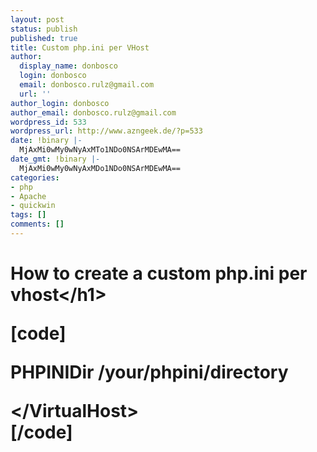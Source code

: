 ```yaml
---
layout: post
status: publish
published: true
title: Custom php.ini per VHost
author:
  display_name: donbosco
  login: donbosco
  email: donbosco.rulz@gmail.com
  url: ''
author_login: donbosco
author_email: donbosco.rulz@gmail.com
wordpress_id: 533
wordpress_url: http://www.azngeek.de/?p=533
date: !binary |-
  MjAxMi0wMy0wNyAxMTo1NDo0NSArMDEwMA==
date_gmt: !binary |-
  MjAxMi0wMy0wNyAxMDo1NDo0NSArMDEwMA==
categories:
- php
- Apache
- quickwin
tags: []
comments: []
---
```

<h1>How to create a custom php.ini per vhost<&#47;h1></p>
<p>[code]<br />
<VirtualHost www.yourdomain.de:80></p>
<p>PHPINIDir &#47;your&#47;phpini&#47;directory</p>
<p><&#47;VirtualHost><br />
[&#47;code]</p>
